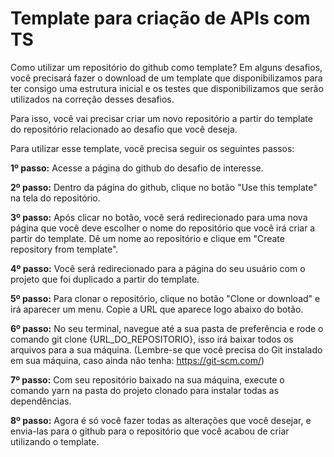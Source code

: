 # Template para criação de APIs com TS
Como utilizar um repositório do github como template?
Em alguns desafios, você precisará fazer o download de um template que disponibilizamos para ter consigo uma estrutura inicial e os testes que disponibilizamos que serão utilizados na correção desses desafios.

Para isso, você vai precisar criar um novo repositório a partir do template do repositório relacionado ao desafio que você deseja.

Para utilizar esse template, você precisa seguir os seguintes passos:

<b>1º passo:</b> Acesse a página do github do desafio de interesse.

<b>2º passo:</b> Dentro da página do github, clique no botão "Use this template" na tela do repositório.

<b>3º passo:</b> Após clicar no botão, você será redirecionado para uma nova página que você deve escolher o nome do repositório que você irá criar a partir do template. Dê um nome ao repositório e clique em "Create repository from template".

<b>4º passo:</b> Você será redirecionado para a página do seu usuário com o projeto que foi duplicado a partir do template.

<b>5º passo:</b> Para clonar o repositório, clique no botão "Clone or download" e irá aparecer um menu. Copie a URL que aparece logo abaixo do botão.

<b>6º passo:</b> No seu terminal, navegue até a sua pasta de preferência e rode o comando git clone {URL_DO_REPOSITORIO}, isso irá baixar todos os arquivos para a sua máquina. (Lembre-se que você precisa do Git instalado em sua máquina, caso ainda não tenha: https://git-scm.com/)

<b>7º passo:</b> Com seu repositório baixado na sua máquina, execute o comando yarn na pasta do projeto clonado para instalar todas as dependências.

<b>8º passo:</b> Agora é só você fazer todas as alterações que você desejar, e envia-las para o github para o repositório que você acabou de criar utilizando o template.
